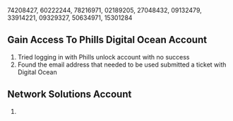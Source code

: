  74208427, 60222244, 78216971, 02189205, 27048432, 09132479, 33914221, 09329327, 50634971, 15301284
## Gain Access To Phills Digital Ocean Account
1. Tried logging in with Phills unlock account with no success
2. Found the email address that needed to be used submitted a ticket with Digital Ocean

## Network Solutions Account 
1. 